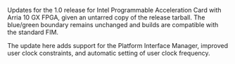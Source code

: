 Updates for the 1.0 release for Intel Programmable Acceleration Card with Arria
10 GX FPGA, given an untarred copy of the release tarball. The blue/green boundary
remains unchanged and builds are compatible with the standard FIM.

The update here adds support for the Platform Interface Manager, improved user
clock constraints, and automatic setting of user clock frequency.
